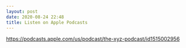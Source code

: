 ```yaml
---
layout: post
date: 2020-08-24 22:48
title: Listen on Apple Podcasts
---
```


https://podcasts.apple.com/us/podcast/the-xyz-podcast/id1515002956
